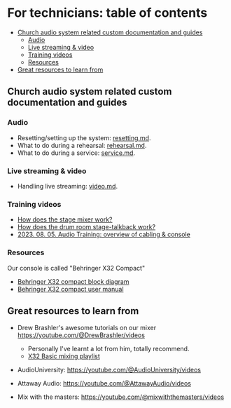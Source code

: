 <h1>For technicians: table of contents</h1>


<!-- TOC -->
  * [Church audio system related custom documentation and guides](#church-audio-system-related-custom-documentation-and-guides)
    * [Audio](#audio)
    * [Live streaming & video](#live-streaming--video)
    * [Training videos](#training-videos)
    * [Resources](#resources)
  * [Great resources to learn from](#great-resources-to-learn-from)
<!-- TOC -->


## Church audio system related custom documentation and guides

### Audio

* Resetting/setting up the system: [resetting.md](resetting.md).
* What to do during a rehearsal: [rehearsal.md](rehearsal.md).
* What to do during a service: [service.md](service.md).

### Live streaming & video

* Handling live streaming: [video.md](video.md).

### Training videos
* [How does the stage mixer work?](https://youtu.be/nRDQFHH9zpU)
* [How does the drum room stage-talkback work?](https://youtu.be/nelw-jKgT6w)
* [2023. 08. 05. Audio Training: overview of cabling & console](https://youtube.com/watch?v=Z1rGS40XmTA)

### Resources

Our console is called "Behringer X32 Compact"
* [Behringer X32 compact block diagram](assets/x32/blockdiagram.png)
* [Behringer X32 compact user manual](https://mediadl.musictribe.com/media/sys_master/h1f/h56/8849797021726.pdf)


## Great resources to learn from

* Drew Brashler's awesome tutorials on our mixer https://youtube.com/@DrewBrashler/videos
    * Personally I've learnt a lot from him, totally recommend.
    * [X32 Basic mixing playlist](https://www.youtube.com/watch?v=pmMGCYIoxzA&list=PLZNYaC2mTs0h-Y2sWMvVP4GftI-ORt-9T)
  
* AudioUniversity: https://youtube.com/@AudioUniversity/videos
* Attaway Audio: https://youtube.com/@AttawayAudio/videos
* Mix with the masters: https://youtube.com/@mixwiththemasters/videos